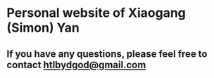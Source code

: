 # Personal website of Xiaogang (Simon) Yan

## If you have any questions, please feel free to contact htlbydgod@gmail.com